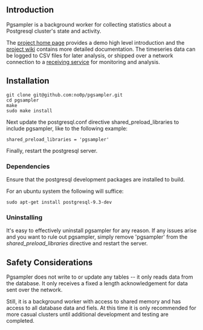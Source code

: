 ## Introduction

Pgsampler is a background worker for collecting statistics about a Postgresql cluster's state and activity.

The <a href="http://no0p.github.io/pgsampler/">project home page</a> provides a demo high level introduction and the <a href="https://github.com/no0p/pgsampler/wiki">project wiki</a> contains more detailed documentation.  The timeseries data can be logged to CSV files for later analysis, or shipped over a network connection to a <a href="https://github.com/no0p/pgantenna">receiving service</a> for monitoring and analysis.

## Installation

```
git clone git@github.com:no0p/pgsampler.git
cd pgsampler
make
sudo make install
```

Next update the postgresql.conf directive shared_preload_libraries to include pgsampler, like to the following example:

```
shared_preload_libraries = 'pgsampler'
```

Finally, restart the postgresql server.

### Dependencies

Ensure that the postgresql development packages are installed to build.

For an ubuntu system the following will suffice:

```
sudo apt-get install postgresql-9.3-dev
```

### Uninstalling

It's easy to effectively uninstall pgsampler for any reason. If any issues arise and you want to rule out pgsampler, simply remove 'pgsampler' from the *shared_preload_libraries* directive and restart the server.

## Safety Considerations

Pgsampler does not write to or update any tables -- it only reads data from the database.  It only receives a fixed a length acknowledgement for data sent over the network.

Still, it is a background worker with access to shared memory and has access to all database data and fiels.  At this time it is only recommended for more casual clusters until additional development and testing are completed.

